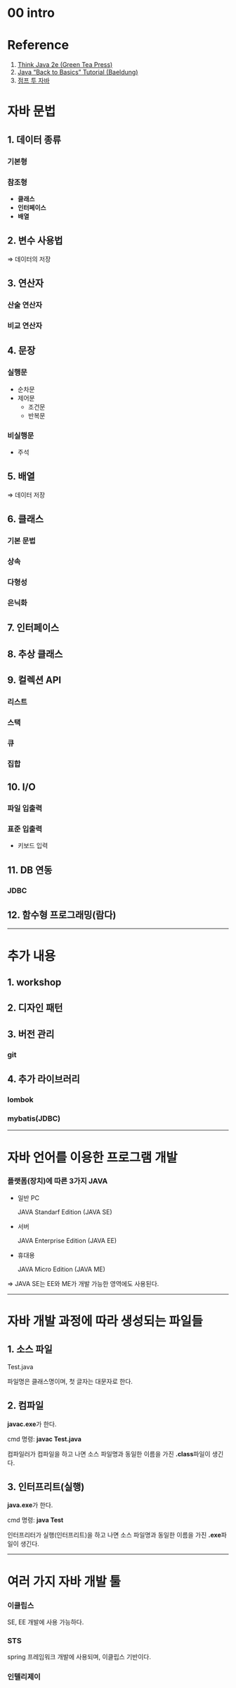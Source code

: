 # 00 intro

# Reference

1. [Think Java 2e (Green Tea Press)](https://greenteapress.com/thinkjava7/html/)
2. [Java “Back to Basics” Tutorial (Baeldung)](https://www.baeldung.com/java-tutorial)
3. [점프 투 자바](https://wikidocs.net/book/31)

# 자바 문법

## 1. 데이터 종류

### 기본형

### 참조형

- **클래스**
- **인터페이스**
- **배열**

## 2. 변수 사용법

⇒ 데이터의 저장

## 3. 연산자

### 산술 연산자

### 비교 연산자

## 4. 문장

### 실행문

- 순차문
- 제어문
    - 조건문
    - 반복문

### 비실행문

- 주석

## **5. 배열**

⇒ 데이터 저장

## **6. 클래스**

### **기본 문법**

### **상속**

### **다형성**

### **은닉화**

## **7. 인터페이스**

## 8. 추상 클래스

## 9. 컬렉션 API

### 리스트

### 스택

### 큐

### 집합

## 10. I/O

### 파일 입출력

### 표준 입출력

- 키보드 입력

## 11. DB 연동

### JDBC

## 12. 함수형 프로그래밍(람다)

---

# 추가 내용

## 1. workshop

## 2. 디자인 패턴

## 3. 버전 관리

### git

## 4. 추가 라이브러리

### lombok

### mybatis(JDBC)

---

# 자바 언어를 이용한 프로그램 개발

### 플랫폼(장치)에 따른 3가지 JAVA

- 일반 PC
    
    JAVA Standarf Edition (JAVA SE)
    
- 서버
    
    JAVA Enterprise Edition (JAVA EE)
    
- 휴대용
    
    JAVA Micro Edition (JAVA ME)
    

⇒ JAVA SE는 EE와 ME가 개발 가능한 영역에도 사용된다.

---

# 자바 개발 과정에 따라 생성되는 파일들

## 1. 소스 파일

Test.java

파일명은 클래스명이며, 첫 글자는 대문자로 한다.

## 2. 컴파일

**javac.exe**가 한다.

cmd 명령: **javac Test.java**

컴파일러가 컴파일을 하고 나면 소스 파일명과 동일한 이름을 가진 **.class**파일이 생긴다.

## 3. 인터프리트(실행)

**java.exe**가 한다.

cmd 명령: **java Test**

인터프리터가 실행(인터프리트)을 하고 나면 소스 파일명과 동일한 이름을 가진 **.exe**파일이 생긴다.

---

# 여러 가지 자바 개발 툴

### 이클립스

SE, EE 개발에 사용 가능하다.

### STS

spring 프레임워크 개발에 사용되며, 이클립스 기반이다.

### 인텔리제이